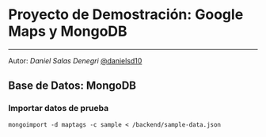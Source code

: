 # Proyecto de Demostración: Google Maps y MongoDB #

----------

Autor: _Daniel Salas Denegri_
[@danielsd10](http://twitter.com/danielsd10)

## Base de Datos: MongoDB

### Importar datos de prueba
`mongoimport -d maptags -c sample < /backend/sample-data.json`
